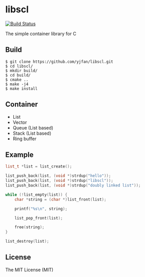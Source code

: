 # libscl
[![Build Status](https://travis-ci.org/yjfan/libscl.svg?branch=master)](https://travis-ci.org/yjfan/libscl)

The simple container library for C

## Build
```
$ git clone https://github.com/yjfan/libscl.git
$ cd libscl/
$ mkdir build/
$ cd build/
$ cmake ..
$ make -j4
$ make install
```

## Container
- List
- Vector
- Queue (List based)
- Stack (List based)
- Ring buffer

## Example
```cpp
list_t *list = list_create();

list_push_back(list, (void *)strdup("hello"));
list_push_back(list, (void *)strdup("libscl"));
list_push_back(list, (void *)strdup("doubly linked list"));

while (!list_empty(list)) {
    char *string = (char *)list_front(list);

    printf("%s\n", string);

    list_pop_front(list);

    free(string);
}

list_destroy(list);
```

## License
The MIT License (MIT)
